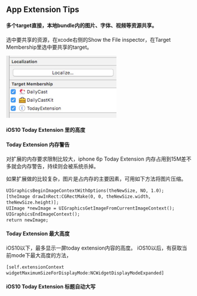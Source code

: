 ## App Extension Tips

#### 多个target直接，本地bundle内的图片、字体、视频等资源共享。

选中要共享的资源，在xcode右侧的Show the File inspector，在Target Membership里选中要共享的target。

<img src="../images/App-Extension-Tips/inspector.jpeg" width=300>

#### iOS10 Today Extension 里的高度


#### Today Extension 内存警告

对扩展的内存要求限制比较大，iphone 6p Today Extension 内存占用到15M差不多就会内存警告，持续则会被系统杀掉。

如果扩展做的比较复杂，图片是占内存的主要因素，可用如下方法将图片压缩。

```
UIGraphicsBeginImageContextWithOptions(theNewSize, NO, 1.0);
[theImage drawInRect:CGRectMake(0, 0, theNewSize.width, theNewSize.height)];
UIImage *newImage = UIGraphicsGetImageFromCurrentImageContext();
UIGraphicsEndImageContext();
return newImage;
```

#### Today Extension 最大高度

iOS10以下，最多显示一屏today extension内容的高度。
iOS10以后，有获取当前mode下最大高度的方法，

```
[self.extensionContext widgetMaximumSizeForDisplayMode:NCWidgetDisplayModeExpanded]
```

#### iOS10 Today Extension 标题自动大写